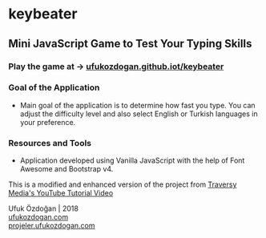 # keybeater
## Mini JavaScript Game to Test Your Typing Skills
### Play the game at -> [ufukozdogan.github.iot/keybeater](https://ufukozdogan.github.io/keybeater/) 

### Goal of the Application
* Main goal of the application is to determine how fast you type. You can adjust the difficulty level and also select English or Turkish languages in your preference. 

### Resources and Tools
* Application developed using Vanilla JavaScript with the help of Font Awesome and Bootstrap v4.

This is a modified and enhanced version of the project from [Traversy Media's YouTube Tutorial Video](https://www.youtube.com/watch?v=Yw-SYSG-028)

Ufuk Özdoğan | 2018  
[ufukozdogan.com](http://www.ufukozdogan.com)  
[projeler.ufukozdogan.com](http://www.ufukozdogan.com)  

